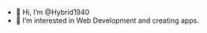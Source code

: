 - 👋 Hi, I’m @Hybrid1940
- 👀 I’m interested in Web Development and creating apps.

<!---
Hybrid1940/Hybrid1940 is a ✨ special ✨ repository because its `README.md` (this file) appears on your GitHub profile.
You can click the Preview link to take a look at your changes.
--->
